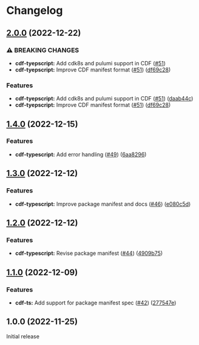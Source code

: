 # Changelog

## [2.0.0](https://github.com/openfabr/cdf/compare/cdf-typescript-v1.4.0...cdf-typescript-v2.0.0) (2022-12-22)


### ⚠ BREAKING CHANGES

* **cdf-tyepscript:** Add cdk8s and pulumi support in CDF ([#51](https://github.com/openfabr/cdf/issues/51))
* **cdf-tyepscript:** Improve CDF manifest format ([#51](https://github.com/openfabr/cdf/issues/51)) ([df69c28](https://github.com/openfabr/cdf/pull/51/commits/df69c2873d030c95d97d61f7d25462834a8c48e6))

### Features

* **cdf-tyepscript:** Add cdk8s and pulumi support in CDF ([#51](https://github.com/openfabr/cdf/issues/51)) ([daab44c](https://github.com/openfabr/cdf/commit/daab44cb3814ab2a7a6bc715ad31229f06954892))
* **cdf-tyepscript:** Improve CDF manifest format ([#51](https://github.com/openfabr/cdf/issues/51)) ([df69c28](https://github.com/openfabr/cdf/pull/51/commits/df69c2873d030c95d97d61f7d25462834a8c48e6))

## [1.4.0](https://github.com/openfabr/cdf/compare/cdf-typescript-v1.3.0...cdf-typescript-v1.4.0) (2022-12-15)


### Features

* **cdf-typescript:** Add error handling ([#49](https://github.com/openfabr/cdf/issues/49)) ([6aa8296](https://github.com/openfabr/cdf/commit/6aa8296ef9890d4109286406befd4ea12469bdc1))

## [1.3.0](https://github.com/openfabr/cdf/compare/cdf-typescript-v1.2.0...cdf-typescript-v1.3.0) (2022-12-12)


### Features

* **cdf-typescript:** Improve package manifest and docs ([#46](https://github.com/openfabr/cdf/issues/46)) ([e080c5d](https://github.com/openfabr/cdf/commit/e080c5da3c88f3487aeb3a174bd9e11586ef3440))

## [1.2.0](https://github.com/openfabr/cdf/compare/cdf-typescript-v1.1.0...cdf-typescript-v1.2.0) (2022-12-12)


### Features

* **cdf-typescript:** Revise package manifest ([#44](https://github.com/openfabr/cdf/issues/44)) ([4909b75](https://github.com/openfabr/cdf/commit/4909b75def9a0a7f05b58ecff5d845119fcecf7c))

## [1.1.0](https://github.com/openfabr/cdf/compare/cdf-typescript-v1.0.0...cdf-typescript-v1.1.0) (2022-12-09)


### Features

* **cdf-ts:** Add support for package manifest spec ([#42](https://github.com/openfabr/cdf/issues/42)) ([277547e](https://github.com/openfabr/cdf/commit/277547e3a7a7032770f1a45d9bd03bc8bf2447dd))

## 1.0.0 (2022-11-25)

Initial release
